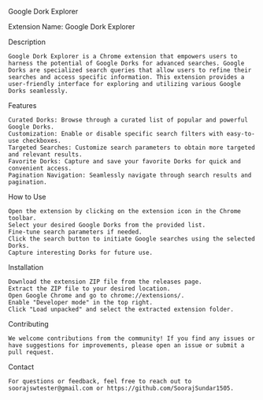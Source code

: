 Google Dork Explorer

Extension Name: Google Dork Explorer

Description

    Google Dork Explorer is a Chrome extension that empowers users to harness the potential of Google Dorks for advanced searches. Google Dorks are specialized search queries that allow users to refine their searches and access specific information. This extension provides a user-friendly interface for exploring and utilizing various Google Dorks seamlessly.

Features

    Curated Dorks: Browse through a curated list of popular and powerful Google Dorks.
    Customization: Enable or disable specific search filters with easy-to-use checkboxes.
    Targeted Searches: Customize search parameters to obtain more targeted and relevant results.
    Favorite Dorks: Capture and save your favorite Dorks for quick and convenient access.
    Pagination Navigation: Seamlessly navigate through search results and pagination.

How to Use

    Open the extension by clicking on the extension icon in the Chrome toolbar.
    Select your desired Google Dorks from the provided list.
    Fine-tune search parameters if needed.
    Click the search button to initiate Google searches using the selected Dorks.
    Capture interesting Dorks for future use.

Installation

    Download the extension ZIP file from the releases page.
    Extract the ZIP file to your desired location.
    Open Google Chrome and go to chrome://extensions/.
    Enable "Developer mode" in the top right.
    Click "Load unpacked" and select the extracted extension folder.

Contributing

    We welcome contributions from the community! If you find any issues or have suggestions for improvements, please open an issue or submit a pull request.

Contact

    For questions or feedback, feel free to reach out to soorajswtester@gmail.com or https://github.com/SoorajSundar1505.